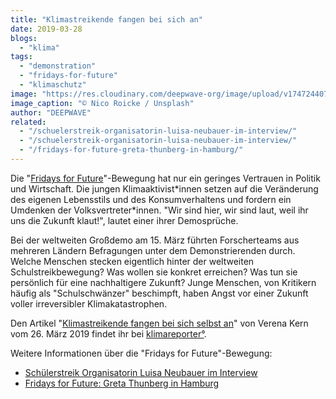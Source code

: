 ```yaml
---
title: "Klimastreikende fangen bei sich an"
date: 2019-03-28
blogs: 
  - "klima"
tags: 
  - "demonstration"
  - "fridays-for-future"
  - "klimaschutz"
image: "https://res.cloudinary.com/deepwave-org/image/upload/v1747244073/deepwave.org/nico_roicke_unsplash_fridays_fur_future_Klimademo-scaled.jpg"
image_caption: "© Nico Roicke / Unsplash"
author: "DEEPWAVE"
related: 
  - "/schuelerstreik-organisatorin-luisa-neubauer-im-interview/"
  - "/schuelerstreik-organisatorin-luisa-neubauer-im-interview/"
  - "/fridays-for-future-greta-thunberg-in-hamburg/"
---
```


Die "[Fridays for Future](https://fridaysforfuture.de/)"-Bewegung hat nur ein geringes Vertrauen in Politik und Wirtschaft. Die jungen Klimaaktivist\*innen setzen auf die Veränderung des eigenen Lebensstils und des Konsumverhaltens und fordern ein Umdenken der Volksvertreter\*innen. "Wir sind hier, wir sind laut, weil ihr uns die Zukunft klaut!", lautet einer ihrer Demosprüche.

Bei der weltweiten Großdemo am 15. März führten Forscherteams aus mehreren Ländern Befragungen unter dem Demonstrierenden durch. Welche Menschen stecken eigentlich hinter der weltweiten Schulstreikbewegung? Was wollen sie konkret erreichen? Was tun sie persönlich für eine nachhaltigere Zukunft? Junge Menschen, von Kritikern häufig als "Schulschwänzer" beschimpft, haben Angst vor einer Zukunft voller irreversibler Klimakatastrophen.

Den Artikel "[Klimastreikende fangen bei sich selbst an](https://www.klimareporter.de/protest/klimastreiker-fangen-bei-sich-an)" von Verena Kern vom 26. März 2019 findet ihr bei [klimareporter°](https://www.klimareporter.de/).

Weitere Informationen über die "Fridays for Future"-Bewegung:

- [Schülerstreik Organisatorin Luisa Neubauer im Interview](https://www.deepwave.org/schuelerstreik-organisatorin-luisa-neubauer-im-interview/) [](https://www.deepwave.org/schuelerstreik-organisatorin-luisa-neubauer-im-interview/)
- [Fridays for Future: Greta Thunberg in Hamburg](https://www.deepwave.org/fridays-for-future-greta-thunberg-in-hamburg/)
